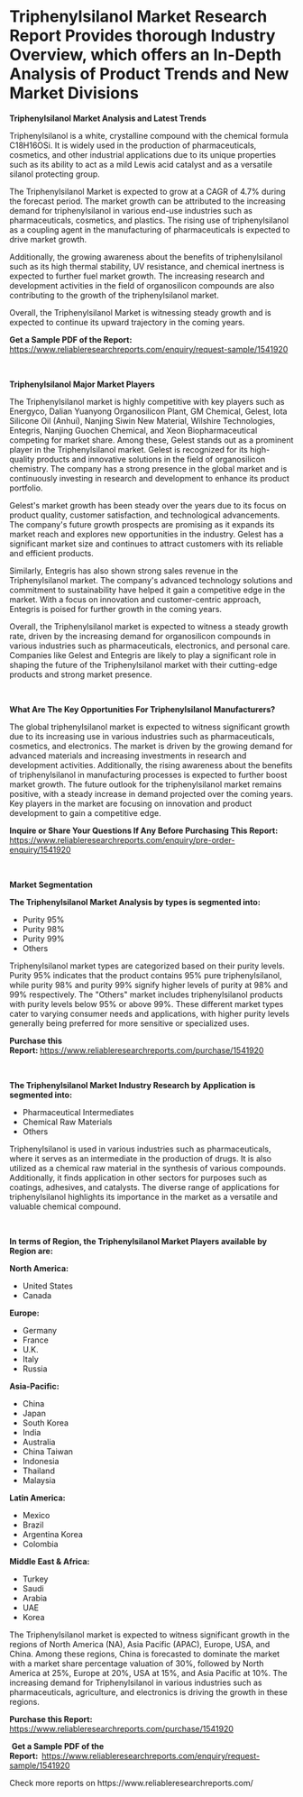 <p><h1>Triphenylsilanol Market Research Report Provides thorough Industry Overview, which offers an In-Depth Analysis of Product Trends and New Market Divisions</h1></p><p><strong>Triphenylsilanol Market Analysis and Latest Trends</strong></p>
<p><p>Triphenylsilanol is a white, crystalline compound with the chemical formula C18H16OSi. It is widely used in the production of pharmaceuticals, cosmetics, and other industrial applications due to its unique properties such as its ability to act as a mild Lewis acid catalyst and as a versatile silanol protecting group.</p><p>The Triphenylsilanol Market is expected to grow at a CAGR of 4.7% during the forecast period. The market growth can be attributed to the increasing demand for triphenylsilanol in various end-use industries such as pharmaceuticals, cosmetics, and plastics. The rising use of triphenylsilanol as a coupling agent in the manufacturing of pharmaceuticals is expected to drive market growth.</p><p>Additionally, the growing awareness about the benefits of triphenylsilanol such as its high thermal stability, UV resistance, and chemical inertness is expected to further fuel market growth. The increasing research and development activities in the field of organosilicon compounds are also contributing to the growth of the triphenylsilanol market.</p><p>Overall, the Triphenylsilanol Market is witnessing steady growth and is expected to continue its upward trajectory in the coming years.</p></p>
<p><strong>Get a Sample PDF of the Report:&nbsp;</strong> <a href="https://www.reliableresearchreports.com/enquiry/request-sample/1541920">https://www.reliableresearchreports.com/enquiry/request-sample/1541920</a></p>
<p>&nbsp;</p>
<p><strong>Triphenylsilanol Major Market Players</strong></p>
<p><p>The Triphenylsilanol market is highly competitive with key players such as Energyco, Dalian Yuanyong Organosilicon Plant, GM Chemical, Gelest, Iota Silicone Oil (Anhui), Nanjing Siwin New Material, Wilshire Technologies, Entegris, Nanjing Guochen Chemical, and Xeon Biopharmaceutical competing for market share. Among these, Gelest stands out as a prominent player in the Triphenylsilanol market. Gelest is recognized for its high-quality products and innovative solutions in the field of organosilicon chemistry. The company has a strong presence in the global market and is continuously investing in research and development to enhance its product portfolio.</p><p>Gelest's market growth has been steady over the years due to its focus on product quality, customer satisfaction, and technological advancements. The company's future growth prospects are promising as it expands its market reach and explores new opportunities in the industry. Gelest has a significant market size and continues to attract customers with its reliable and efficient products.</p><p>Similarly, Entegris has also shown strong sales revenue in the Triphenylsilanol market. The company's advanced technology solutions and commitment to sustainability have helped it gain a competitive edge in the market. With a focus on innovation and customer-centric approach, Entegris is poised for further growth in the coming years.</p><p>Overall, the Triphenylsilanol market is expected to witness a steady growth rate, driven by the increasing demand for organosilicon compounds in various industries such as pharmaceuticals, electronics, and personal care. Companies like Gelest and Entegris are likely to play a significant role in shaping the future of the Triphenylsilanol market with their cutting-edge products and strong market presence.</p></p>
<p>&nbsp;</p>
<p><strong>What Are The Key Opportunities For Triphenylsilanol Manufacturers?</strong></p>
<p><p>The global triphenylsilanol market is expected to witness significant growth due to its increasing use in various industries such as pharmaceuticals, cosmetics, and electronics. The market is driven by the growing demand for advanced materials and increasing investments in research and development activities. Additionally, the rising awareness about the benefits of triphenylsilanol in manufacturing processes is expected to further boost market growth. The future outlook for the triphenylsilanol market remains positive, with a steady increase in demand projected over the coming years. Key players in the market are focusing on innovation and product development to gain a competitive edge.</p></p>
<p><strong>Inquire or Share Your Questions If Any Before Purchasing This Report:</strong> <a href="https://www.reliableresearchreports.com/enquiry/pre-order-enquiry/1541920">https://www.reliableresearchreports.com/enquiry/pre-order-enquiry/1541920</a></p>
<p>&nbsp;</p>
<p><strong>Market Segmentation</strong></p>
<p><strong>The Triphenylsilanol Market Analysis by types is segmented into:</strong></p>
<p><ul><li>Purity 95%</li><li>Purity 98%</li><li>Purity 99%</li><li>Others</li></ul></p>
<p><p>Triphenylsilanol market types are categorized based on their purity levels. Purity 95% indicates that the product contains 95% pure triphenylsilanol, while purity 98% and purity 99% signify higher levels of purity at 98% and 99% respectively. The "Others" market includes triphenylsilanol products with purity levels below 95% or above 99%. These different market types cater to varying consumer needs and applications, with higher purity levels generally being preferred for more sensitive or specialized uses.</p></p>
<p><strong>Purchase this Report:&nbsp;</strong><a href="https://www.reliableresearchreports.com/purchase/1541920">https://www.reliableresearchreports.com/purchase/1541920</a></p>
<p>&nbsp;</p>
<p><strong>The Triphenylsilanol Market Industry Research by Application is segmented into:</strong></p>
<p><ul><li>Pharmaceutical Intermediates</li><li>Chemical Raw Materials</li><li>Others</li></ul></p>
<p><p>Triphenylsilanol is used in various industries such as pharmaceuticals, where it serves as an intermediate in the production of drugs. It is also utilized as a chemical raw material in the synthesis of various compounds. Additionally, it finds application in other sectors for purposes such as coatings, adhesives, and catalysts. The diverse range of applications for triphenylsilanol highlights its importance in the market as a versatile and valuable chemical compound.</p></p>
<p>&nbsp;</p>
<p><strong>In terms of Region, the Triphenylsilanol Market Players available by Region are:</strong></p>
<p>
    <p> <strong> North America: </strong>
        <ul>
            <li>United States</li>
            <li>Canada</li>
        </ul>
        </p> 
    <p> <strong> Europe: </strong>
        <ul>
            <li>Germany</li>
            <li>France</li>
            <li>U.K.</li>
            <li>Italy</li>
            <li>Russia</li>
        </ul>
        </p> 
    <p> <strong> Asia-Pacific: </strong>
        <ul>
            <li>China</li>
            <li>Japan</li>
            <li>South Korea</li>
            <li>India</li>
            <li>Australia</li>
            <li>China Taiwan</li>
            <li>Indonesia</li>
            <li>Thailand</li>
            <li>Malaysia</li>
        </ul>
        </p> 
    <p> <strong> Latin America: </strong>
        <ul>
            <li>Mexico</li>
            <li>Brazil</li>
            <li>Argentina Korea</li>
            <li>Colombia</li>
        </ul>
        </p> 
    <p> <strong> Middle East & Africa: </strong>
        <ul>
            <li>Turkey</li>
            <li>Saudi</li>
            <li>Arabia</li>
            <li>UAE</li>
            <li>Korea</li>
        </ul>
    </p>
    </p>
<p><p>The Triphenylsilanol market is expected to witness significant growth in the regions of North America (NA), Asia Pacific (APAC), Europe, USA, and China. Among these regions, China is forecasted to dominate the market with a market share percentage valuation of 30%, followed by North America at 25%, Europe at 20%, USA at 15%, and Asia Pacific at 10%. The increasing demand for Triphenylsilanol in various industries such as pharmaceuticals, agriculture, and electronics is driving the growth in these regions.</p></p>
<p><strong>Purchase this Report: </strong><a href="https://www.reliableresearchreports.com/purchase/1541920">https://www.reliableresearchreports.com/purchase/1541920</a></p>
<p>&nbsp;<strong>Get a Sample PDF of the Report:&nbsp;&nbsp;</strong><a href="https://www.reliableresearchreports.com/enquiry/request-sample/1541920">https://www.reliableresearchreports.com/enquiry/request-sample/1541920</a></p>
<p><strong></strong></p>
<p>Check more reports on https://www.reliableresearchreports.com/</p>